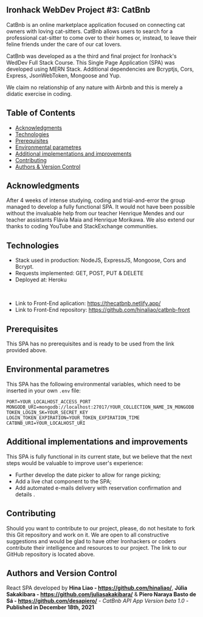 ## Ironhack WebDev Project #3: CatBnb

CatBnb is an online marketplace application focused on connecting cat owners with loving cat-sitters. CatBnb allows users to search for a professional cat-sitter to come over to their homes or, instead, to leave their feline friends under the care of our cat lovers.

CatBnb was developed as a the third and final project for Ironhack's WedDev Full Stack Course. This Single Page Application (SPA) was developed using MERN Stack. Additional dependencies are Bcryptjs, Cors, Express, JsonWebToken, Mongoose and Yup.

We claim no relationship of any nature with Airbnb and this is merely a didatic exercise in coding.

## Table of Contents
* [Acknowledgments](#acknowledgments)
* [Technologies](#technologies)
* [Prerequisites](#prerequisites)
* [Environmental parametres](#environmental-parametres)
* [Additional implementations and improvements](#additional-implementations-and-improvements)
* [Contributing](#contributing)
* [Authors & Version Control](#authors-and-version-control)

## Acknowledgments

After 4 weeks of intense studying, coding and trial-and-error the group managed to develop a fully functional SPA. It would not have been possible without the invaluable help from our teacher Henrique Mendes and our teacher assistants Flávia Maia and Henrique Morikawa. We also extend our thanks to coding YouTube and StackExchange communities.

## Technologies

* Stack used in production: NodeJS, ExpressJS, Mongoose, Cors and Bcrypt.
* Requests implemented: GET, POST, PUT & DELETE
* Deployed at: Heroku
<br>

* Link to Front-End aplication: https://thecatbnb.netlify.app/
* Link to Front-End repository: https://github.com/hinaliao/catbnb-front

## Prerequisites

This SPA has no prerequisites and is ready to be used from the link provided above.

## Environmental parametres

This SPA has the following environmental variables, which need to be inserted in your own `.env` file:

```
PORT=YOUR_LOCALHOST_ACCESS_PORT
MONGODB_URI=mongodb://localhost:27017/YOUR_COLLECTION_NAME_IN_MONGODB
TOKEN_LOGIN_SK=YOUR_SECRET_KEY
LOGIN_TOKEN_EXPIRATION=YOUR_TOKEN_EXPIRATION_TIME
CATBNB_URI=YOUR_LOCALHOST_URI
```

## Additional implementations and improvements

This SPA is fully functional in its current state, but we believe that the next steps would be valuable to improve user's experience:

* Further develop the date picker to allow for range picking;
* Add a live chat component to the SPA;
* Add automated e-mails delivery with reservation confirmation and details                          .

## Contributing

Should you want to contribute to our project, please, do not hesitate to fork this Git repository and work on it. We are open to all constructive suggestions and would be glad to have other Ironhackers or coders contribute their intelligence and resources to our project. The link to our GitHub repository is located above.

## Authors and Version Control

React SPA developed by **Hina Liao - https://github.com/hinaliao/**, **Júlia Sakakibara - https://github.com/juliasakakibara/** & **Piero Naraya Basto de Sá - https://github.com/desapiero/** - *CatBnb API App Version beta 1.0* - 
**Published in December 18th, 2021**
